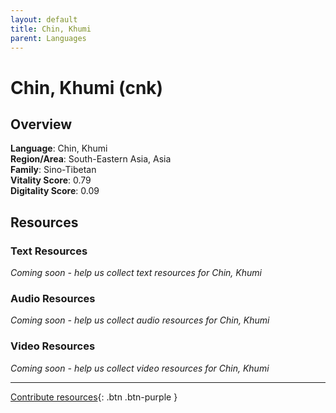 ```yaml
---
layout: default
title: Chin, Khumi
parent: Languages
---
```


# Chin, Khumi (cnk)

## Overview

**Language**: Chin, Khumi  
**Region/Area**: South-Eastern Asia, Asia  
**Family**: Sino-Tibetan  
**Vitality Score**: 0.79  
**Digitality Score**: 0.09  

## Resources

### Text Resources
*Coming soon - help us collect text resources for Chin, Khumi*

### Audio Resources
*Coming soon - help us collect audio resources for Chin, Khumi*

### Video Resources
*Coming soon - help us collect video resources for Chin, Khumi*

---

[Contribute resources](https://fairtrain.github.io/){: .btn .btn-purple }
